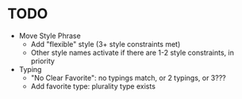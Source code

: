 # TODO

* Move Style Phrase
  * Add "flexible" style (3+ style constraints met)
  * Other style names activate if there are 1-2 style constraints, in priority
* Typing
  * "No Clear Favorite": no typings match, or 2 typings, or 3???
  * Add favorite type: plurality type exists

